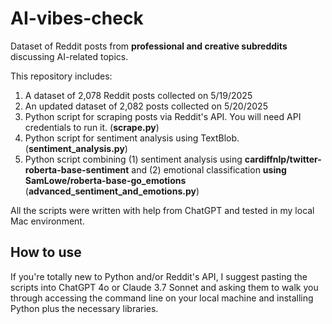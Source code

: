 # AI-vibes-check
Dataset of Reddit posts from **professional and creative subreddits** discussing AI-related topics.

This repository includes:
1. A dataset of 2,078 Reddit posts collected on 5/19/2025 
2. An updated dataset of 2,082 posts collected on 5/20/2025
3. Python script for scraping posts via Reddit's API. You will need API credentials to run it. (**scrape.py**)
4. Python script for sentiment analysis using TextBlob. (**sentiment_analysis.py**)
5. Python script combining (1) sentiment analysis using **cardiffnlp/twitter-roberta-base-sentiment** and (2) emotional classification **using SamLowe/roberta-base-go_emotions** (**advanced_sentiment_and_emotions.py**) 

All the scripts were written with help from ChatGPT and tested in my local Mac environment.

## How to use
If you're totally new to Python and/or Reddit's API, I suggest pasting the scripts into ChatGPT 4o or Claude 3.7 Sonnet and asking them to walk you through accessing the command line on your local machine and installing Python plus the necessary libraries. 



